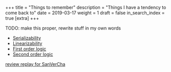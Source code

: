 +++
title = "Things to remember"
description = "Things I have a tendency to come back to"
date = 2019-03-17
weight = 1
draft = false
in_search_index = true
[extra]
+++

TODO: make this proper, rewrite stuff in my own words

- [Serializability](https://en.wikipedia.org/wiki/Serializability)
- [Linearizability](https://en.wikipedia.org/wiki/Linearizability)
- [First order logic](https://en.wikipedia.org/wiki/First-order_logic)
- [Second order logic](https://en.wikipedia.org/wiki/Second-order_logic)

[review replay for SanVerCha](https://www.reddit.com/r/StreetFighter/comments/b58uoy/view_my_replays_please/)
